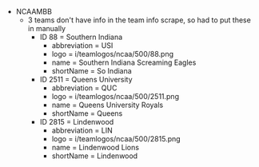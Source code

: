 - NCAAMBB
    - 3 teams don't have info in the team info scrape, so had to put these in manually
        - ID 88 = Southern Indiana
            - abbreviation = USI
            - logo = i/teamlogos/ncaa/500/88.png
            - name = Southern Indiana Screaming Eagles
            - shortName = So Indiana
        - ID 2511 = Queens University
            - abbreviation = QUC
            - logo = i/teamlogos/ncaa/500/2511.png
            - name = Queens University Royals
            - shortName = Queens
        - ID 2815 = Lindenwood
            - abbreviation = LIN
            - logo = i/teamlogos/ncaa/500/2815.png
            - name = Lindenwood Lions
            - shortName = Lindenwood